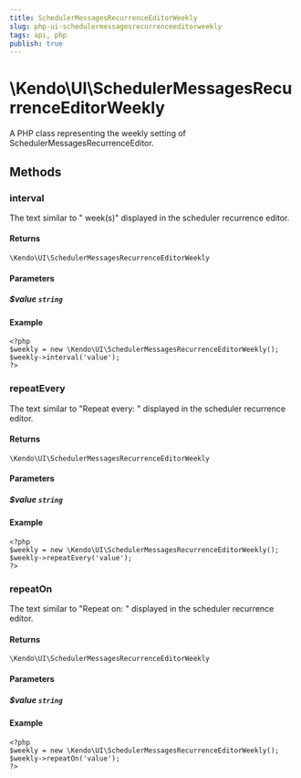 ```yaml
---
title: SchedulerMessagesRecurrenceEditorWeekly
slug: php-ui-schedulermessagesrecurrenceeditorweekly
tags: api, php
publish: true
---
```


# \Kendo\UI\SchedulerMessagesRecurrenceEditorWeekly

A PHP class representing the weekly setting of SchedulerMessagesRecurrenceEditor.


## Methods

### interval
The text similar to " week(s)" displayed in the scheduler recurrence editor.

#### Returns
`\Kendo\UI\SchedulerMessagesRecurrenceEditorWeekly`

#### Parameters

##### $value `string`



#### Example 
    <?php
    $weekly = new \Kendo\UI\SchedulerMessagesRecurrenceEditorWeekly();
    $weekly->interval('value');
    ?>

### repeatEvery
The text similar to "Repeat every: " displayed in the scheduler recurrence editor.

#### Returns
`\Kendo\UI\SchedulerMessagesRecurrenceEditorWeekly`

#### Parameters

##### $value `string`



#### Example 
    <?php
    $weekly = new \Kendo\UI\SchedulerMessagesRecurrenceEditorWeekly();
    $weekly->repeatEvery('value');
    ?>

### repeatOn
The text similar to "Repeat on: " displayed in the scheduler recurrence editor.

#### Returns
`\Kendo\UI\SchedulerMessagesRecurrenceEditorWeekly`

#### Parameters

##### $value `string`



#### Example 
    <?php
    $weekly = new \Kendo\UI\SchedulerMessagesRecurrenceEditorWeekly();
    $weekly->repeatOn('value');
    ?>

